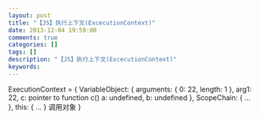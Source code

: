 ```yaml
---
layout: post
title: "【JS】执行上下文(ExcecutionContext)"
date: 2013-12-04 19:59:00 
comments: true
categories: []
tags: []
description: "【JS】执行上下文(ExcecutionContext)"
keywords: 
---
```



 ExecutionContext = {
    VariableObject: {
        arguments: {
            0: 22,
            length: 1
        },
        arg1: 22,
        c: pointer to function c()
        a: undefined,
        b: undefined
    },
    ScopeChain: { ... },
    this: { ... }   调用对象
}


